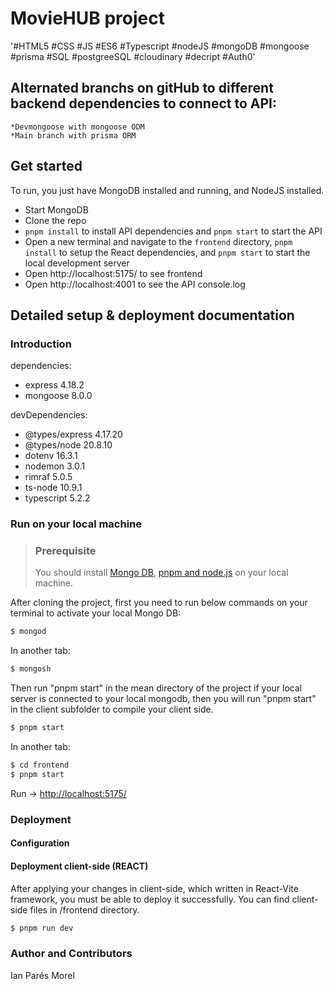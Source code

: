 # MovieHUB project #

'#HTML5 #CSS #JS #ES6 #Typescript #nodeJS #mongoDB #mongoose #prisma #SQL #postgreeSQL #cloudinary #decript #Auth0'

## Alternated branchs on gitHub to different backend dependencies to connect to API: ##

    *Devmongoose with mongoose ODM
    *Main branch with prisma ORM


## Get started

To run, you just have MongoDB installed and running, and NodeJS installed.

* Start MongoDB
* Clone the repo
* `pnpm install` to install API dependencies and `pnpm start` to start the API
* Open a new terminal and navigate to the `frontend` directory, `pnpm install` to setup the React dependencies, and `pnpm start` to start the local development server
* Open http://localhost:5175/ to see frontend
* Open http://localhost:4001 to see the API console.log

## Detailed setup & deployment documentation

### Introduction


dependencies:
+ express 4.18.2        
+ mongoose 8.0.0        

devDependencies:        
+ @types/express 4.17.20
+ @types/node 20.8.10   
+ dotenv 16.3.1
+ nodemon 3.0.1
+ rimraf 5.0.5
+ ts-node 10.9.1
+ typescript 5.2.2

### Run on your local machine
 
> ### Prerequisite
> You should install [Mongo DB](https://docs.mongodb.com/manual/installation), [pnpm and node.js](https://www.pnpmjs.com/get-pnpm) on your local machine.


After cloning the project, first you need to run below commands on your terminal to activate your local Mongo DB:
```sh
$ mongod
```
In another tab:
```sh
$ mongosh
```

Then run "pnpm start" in the mean directory of the project if your local server is connected to your local mongodb, then you will run "pnpm start" in the client subfolder to compile your client side.
```sh
$ pnpm start
```
In another tab:
```sh
$ cd frontend 
$ pnpm start
```

Run -> [http://localhost:5175/](http://localhost:5175//)


### Deployment



#### Configuration


#### Deployment client-side (REACT)

After applying your changes in client-side, which written in React-Vite framework, you must be able to deploy it successfully. You can find client-side files in /frontend directory. 

```sh
$ pnpm run dev
```


### Author and Contributors

Ian Parés Morel